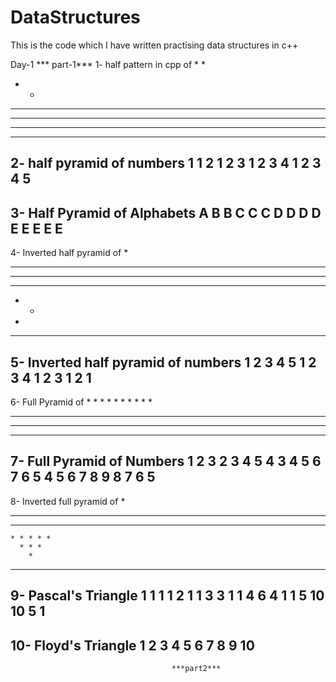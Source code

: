 # DataStructures
This is the code which I have written practising data structures in c++


Day-1
                                  *** part-1***
 1- half pattern in cpp of *
*
* *
* * *
* * * *
* * * * *
---------------------------------------------------------
 2- half pyramid of numbers
1
1 2
1 2 3
1 2 3 4
1 2 3 4 5
---------------------------------------------------------
 3- Half Pyramid of Alphabets
A
B B
C C C
D D D D
E E E E E
---------------------------------------------------------
 4- Inverted half pyramid of *
* * * * *
* * * *
* * * 
* *
*
---------------------------------------------------------
 5- Inverted half pyramid of numbers
1 2 3 4 5
1 2 3 4 
1 2 3
1 2
1
---------------------------------------------------------
 6- Full Pyramid of *
        *
      * * *
    * * * * *
  * * * * * * *
* * * * * * * * *
---------------------------------------------------------
 7- Full Pyramid of Numbers
        1
      2 3 2
    3 4 5 4 3
  4 5 6 7 6 5 4
5 6 7 8 9 8 7 6 5
---------------------------------------------------------
 8- Inverted full pyramid of *
* * * * * * * * *
  * * * * * * *
    * * * * *
      * * *
        *
---------------------------------------------------------
 9- Pascal's Triangle
           1
         1   1
       1   2   1
     1   3   3    1
   1  4    6   4   1
 1  5   10   10  5   1
 ---------------------------------------------------------
10- Floyd's Triangle
 1
2 3
4 5 6
7 8 9 10
---------------------------------------------------------
                                        ***part2***
